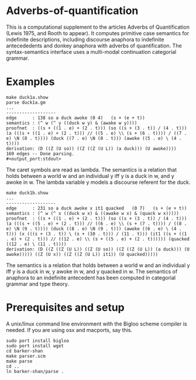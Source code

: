 # Adverbs-of-quantification
This is a computational supplement to the articles Adverbs of Quantification (Lewis 1975, and Rooth to appear). It computes primitive case semantics for indefinite descriptions, including discourse anaphora to indefinite antecededents and donkey anaphora with adverbs of quantification. The syntax-semantics interface uses a multi-modal continuation categorial grammar.

# Examples
```
make duck1a.show
parse duck1a.gm
...
-------------------
edge      : 138 so a duck awoke	(0 4)	(s + (e + t))
semantics : (^ w (^ y ((duck w y) & (awake w y))))
proofnet  : ((s + ((1 . e) + (2 . t))) (so ((s + (3 . t)) / (4 . t))) (a (((s + ((1 . e) + (2 . t))) // ((5 . e) \\ (s + (6 . t)))) / ((7 . e) \N (8 . t)))) (duck ((7 . e) \N (8 . t))) (awoke ((5 . e) \ (4 . t))))
derivation: (D ((Z (U so)) ((Z ((Z (U L)) (a duck))) (U awoke))))
169 edges -- Done parsing.
#<output_port:stdout>
```
The caret symbols are read as lambda. The semantics is a relation that holds between a world w and an individual y iff y is a duck in w, and y awoke in w.  The lambda variable y models a discourse referent for the duck.

```
make duck1b.show
...
-------------------
edge      : 231 so a duck awoke x it1 quacked	(0 7)	(s + (e + t))
semantics : (^ w (^ x ((duck w x) & ((awake w x) & (quack w x)))))
proofnet  : ((s + ((1 . e) + (2 . t))) (so ((s + (3 . t)) / (4 . t))) (a (((s + ((5 . e) + (2 . t))) // ((6 . e) \\ (s + (7 . t)))) / ((8 . e) \N (9 . t)))) (duck ((8 . e) \N (9 . t))) (awoke ((6 . e) \ (4 . t))) (x (((s + (3 . t)) \ (s + (10 . t))) / (11 . t))) (it1 ((s + ((1 . e) + (2 . t))) // ((12 . e) \\ (s + ((5 . e) + (2 . t)))))) (quacked ((12 . e) \ (11 . t))))
derivation: (D ((Z ((Z (U L)) ((Z (U so)) ((Z ((Z (U L)) (a duck))) (U awoke))))) ((Z (U x)) ((Z ((Z (U L)) it1)) (U quacked)))))
```
The semantics is a relation that holds between a world w and an individual y iff y is a duck in w, y awoke in w, and y quacked in w.  The semantics of anaphora to an indefinite antecedent has been computed in categorial grammar and type theory.

# Prerequisites and setup
A unix/linux command line environment with the Bigloo scheme compiler is needed. If you are using osx and macports, say this.

```
sudo port install bigloo
sudo port install wget
cd barker-shan
make parser.scm
make parse
cd ..
ln barker-shan/parse .
```




